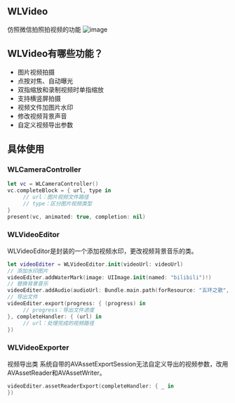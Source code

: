 ## WLVideo
仿照微信拍照拍视频的功能
![image](https://github.com/Weang/WLVideo/blob/master/demo.gif)

## WLVideo有哪些功能？
* 图片视频拍摄
* 点按对焦、自动曝光
* 双指缩放和录制视频时单指缩放
* 支持横竖屏拍摄
* 视频文件加图片水印
* 修改视频背景声音
* 自定义视频导出参数

## 具体使用

### WLCameraController
```swift
let vc = WLCameraController()
vc.completeBlock = { url, type in
     // url：图片视频文件路径
     // type：区分图片视频类型
}
present(vc, animated: true, completion: nil)
```

### WLVideoEditor
WLVideoEditor是封装的一个添加视频水印，更改视频背景音乐的类。
```swift
let videoEditer = WLVideoEditor.init(videoUrl: videoUrl)
// 添加水印图片
videoEditer.addWaterMark(image: UIImage.init(named: "bilibili")!)
// 替换背景音乐
videoEditer.addAudio(audioUrl: Bundle.main.path(forResource: "五环之歌", ofType: "mp3")!)
// 导出文件
videoEditer.export(progress: { (progress) in
     // progress：导出文件进度               
}, completeHandler: { (url) in
     // url：处理完成的视频路径               
})
```

### WLVideoExporter
视频导出类
系统自带的AVAssetExportSession无法自定义导出的视频参数，改用AVAssetReader和AVAssetWriter。
```swift
videoEditer.assetReaderExport(completeHandler: { _ in
})
```
